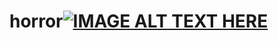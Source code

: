 # horror[![IMAGE ALT TEXT HERE](https://img.youtube.com/vi/UKtzt1cHzVE/0.jpg)](https://www.youtube.com/watch?v=UKtzt1cHzVE)
